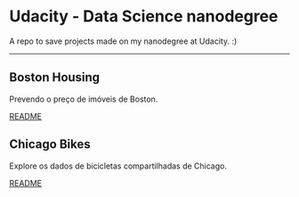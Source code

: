 # Udacity - Data Science nanodegree
A repo to save projects made on my nanodegree at Udacity. :)

---

## Boston Housing

Prevendo o preço de imóveis de Boston.

[README](https://github.com/DougTrajano/udacity_data-science_nanodegree/blob/master/boston-housing/README.md)

## Chicago Bikes

Explore os dados de bicicletas compartilhadas de Chicago.

[README](https://github.com/DougTrajano/udacity_data-science_nanodegree/blob/master/chicago-bikes/README.md)
